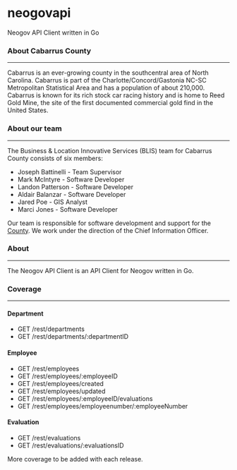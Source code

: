 # neogovapi
Neogov API Client written in Go

### About Cabarrus County
---
Cabarrus is an ever-growing county in the southcentral area of North Carolina. Cabarrus is part of the Charlotte/Concord/Gastonia NC-SC Metropolitan Statistical Area and has a population of about 210,000. Cabarrus is known for its rich stock car racing history and is home to Reed Gold Mine, the site of the first documented commercial gold find in the United States.

### About our team
---
The Business & Location Innovative Services (BLIS) team for Cabarrus County consists of six members:

+ Joseph Battinelli - Team Supervisor
+ Mark McIntyre - Software Developer
+ Landon Patterson - Software Developer
+ Aldair Balanzar - Software Developer
+ Jared Poe - GIS Analyst
+ Marci Jones - Software Developer

Our team is responsible for software development and support for the [County](https://www.cabarruscounty.us/departments/information-technology). We work under the direction of the Chief Information Officer.

### About
---
The Neogov API Client is an API Client for Neogov written in Go.

### Coverage
---
#### Department

* GET /rest/departments
* GET /rest/departments/:departmentID

#### Employee

* GET /rest/employees
* GET /rest/employees/:employeeID
* GET /rest/employees/created
* GET /rest/employees/updated
* GET /rest/employees/:employeeID/evaluations
* GET /rest/employees/employeenumber/:employeeNumber


#### Evaluation

* GET /rest/evaluations
* GET /rest/evaluations/:evaluationsID


More coverage to be added with each release.
